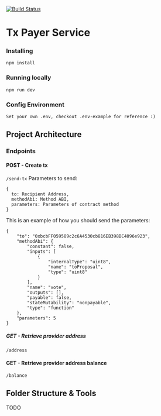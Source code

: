 [![Build Status](https://travis-ci.com/dOrgTech/TxPayerService.svg?branch=develop)](https://travis-ci.com/dOrgTech/TxPayerService)

# Tx Payer Service

### Installing

`npm install`

### Running locally

`npm run dev`

### Config Environment

`Set your own .env, checkout .env-example for reference :)`

## Project Architecture

### Endpoints

#### POST - Create tx

`/send-tx`
Parameters to send:

```
{
  to: Recipient Address,
  methodAbi: Method ABI,
  parameters: Parameters of contract method
}
```


This is an example of how you should send the parameters:
```
{
	"to": "0xbcbFF059589c2c6A4530cb816EB398BC4096e923",
	"methodAbi": {
		"constant": false,
		"inputs": [
			{
				"internalType": "uint8",
				"name": "toProposal",
				"type": "uint8"
			}
		],
		"name": "vote",
		"outputs": [],
		"payable": false,
		"stateMutability": "nonpayable",
		"type": "function"
	},
	"parameters": 5
}
```

##### GET - Retrieve provider address

`/address`

#### GET - Retrieve provider address balance

`/balance`

## Folder Structure & Tools

TODO
